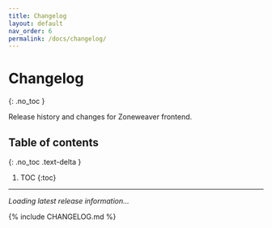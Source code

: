 ```yaml
---
title: Changelog
layout: default
nav_order: 6
permalink: /docs/changelog/
---
```


# Changelog
{: .no_toc }

Release history and changes for Zoneweaver frontend.

## Table of contents
{: .no_toc .text-delta }

1. TOC
{:toc}

---

<div id="latest-release-content">
  <p><em>Loading latest release information...</em></p>
</div>

{% include CHANGELOG.md %}
